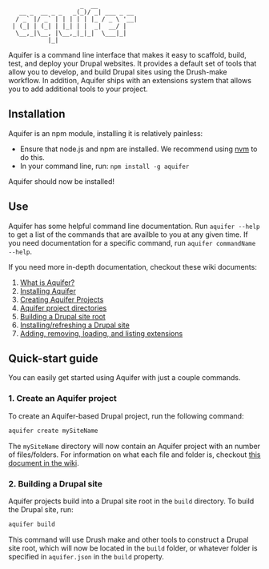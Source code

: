 ```
                    _  __
   __ _  __ _ _   _(_)/ _| ___ _ __
  / _` |/ _` | | | | | |_ / _ \ '__|
 | (_| | (_| | |_| | |  _|  __/ |
  \__,_|\__, |\__,_|_|_|  \___|_|
           |_|

```
Aquifer is a command line interface that makes it easy to scaffold, build, test, and deploy your Drupal websites. It provides a default set of tools that allow you to develop, and build Drupal sites using the Drush-make workflow. In addition, Aquifer ships with an extensions system that allows you to add additional tools to your project.


## Installation
Aquifer is an npm module, installing it is relatively painless:

* Ensure that node.js and npm are installed. We recommend using [nvm](https://github.com/creationix/nvm) to do this.
* In your command line, run: `npm install -g aquifer`

Aquifer should now be installed!

## Use
Aquifer has some helpful command line documentation. Run `aquifer --help` to get a list of the commands that are availble to you at any given time. If you need documentation for a specific command, run `aquifer commandName --help`.

If you need more in-depth documentation, checkout these wiki documents:
1. [What is Aquifer?](/aquifer/aquifer/wiki/What-is-Aquifer%3F)
2. [Installing Aquifer](/aquifer/aquifer/wiki/Installing-Aquifer)
3. [Creating Aquifer Projects](/aquifer/aquifer/wiki/Creating-Aquifer-Projects)
4. [Aquifer project directories](/aquifer/aquifer/wiki/Aquifer-project-directories)
5. [Building a Drupal site root](/aquifer/aquifer/wiki/Building-a-Drupal-site-root)
6. [Installing/refreshing a Drupal site](/aquifer/aquifer/wiki/Installing-refreshing-a-Drupal-site)
7. [Adding, removing, loading, and listing extensions](/aquifer/aquifer/wiki/Adding,-removing,-loading,-and-listing-extensions)

## Quick-start guide
You can easily get started using Aquifer with just a couple commands.

### 1. Create an Aquifer project
To create an Aquifer-based Drupal project, run the following command:

```bash
aquifer create mySiteName
```

The `mySiteName` directory will now contain an Aquifer project with an number of files/folders. For information on what each file and folder is, checkout [this document in the wiki](https://github.com/aquifer/aquifer/wiki/Aquifer-project-directories).

### 2. Building a Drupal site
Aquifer projects build into a Drupal site root in the `build` directory. To build the Drupal site, run:

```bash
aquifer build
```

This command will use Drush make and other tools to construct a Drupal site root, which will now be located in the `build` folder, or whatever folder is specified in `aquifer.json` in the `build` property.

